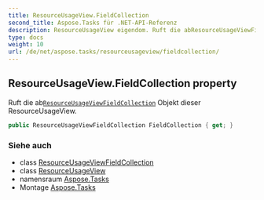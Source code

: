 ```yaml
---
title: ResourceUsageView.FieldCollection
second_title: Aspose.Tasks für .NET-API-Referenz
description: ResourceUsageView eigendom. Ruft die abResourceUsageViewFieldCollection Objekt dieser ResourceUsageView.
type: docs
weight: 10
url: /de/net/aspose.tasks/resourceusageview/fieldcollection/
---
```

## ResourceUsageView.FieldCollection property

Ruft die ab[`ResourceUsageViewFieldCollection`](../../resourceusageviewfieldcollection/) Objekt dieser ResourceUsageView.

```csharp
public ResourceUsageViewFieldCollection FieldCollection { get; }
```

### Siehe auch

* class [ResourceUsageViewFieldCollection](../../resourceusageviewfieldcollection/)
* class [ResourceUsageView](../)
* namensraum [Aspose.Tasks](../../resourceusageview/)
* Montage [Aspose.Tasks](../../../)


